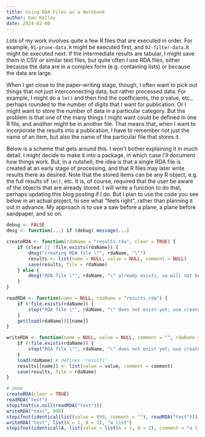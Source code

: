 ```yaml
---
title: Using RDA Files as a Notebook
author: Dan Kelley
date: 2024-02-08
---
```


Lots of my work involves quite a few R files that are executed in order.  For
example, `01-prune-data.R` might be executed first, and `02-filter-data.R`
might be executed next.  If the intermediate results are tabular, I might save
them in CSV or similar text files, but quite often I use RDA files, either
because the data are in a complex form (e.g. containing lists) or because the
data are large.

When I get close to the paper-writing stage, though, I often want to pick out
things that not just interconnecting data, but rather processed data. For
example, I might do a `lm()` and then find the coefficients, the p value,
etc., perhaps rounded to the number of digits that I want for publication.  Or
I might want to store the number of data in a particular category.  But the
problem is that one of the many things I might want could be defined in one R
file, and another might be in another file. That means that, when I want to
incorporate the results into a publication, I have to remember not just the name
of an item, but also the name of the particular file that stores it.

Below is a scheme that gets around this.  I won't bother explaining it in much
detail.  I might decide to make it into a package, in which case I'll document
how things work.  But, in a nutshell, the idea is that a single RDA file is
created at an early stage of processing, and that R files may later write
results there as desired.  Note that the stored items can be any R object, e.g.
the full results of `lm()`, etc.  It is, of course, required that the user be
aware of the objects that are already stored.  I will write a function to do
that, perhaps updating this blog posting if I do.  But I plan to use the code
you see below in an actual project, to see what "feels right", rather than
planning it out in advance.  My approach is to use a saw before a plane, a
plane before sandpaper, and so on.


```R
debug <- FALSE
dmsg <- function(...) if (debug) message(...)

createRDA <- function(rdaName = "results.rda", clear = TRUE) {
    if (clear || !file.exists(rdaName)) {
        dmsg("creating RDA file \"", rdaName, "\"")
        results <- list(name = NULL, value = NULL, comment = NULL)
        save(results, file = rdaName)
    } else {
        dmsg("RDA file \"", rdaName, "\" already exists, so will not be recreated")
    }
}

readRDA <- function(name = NULL, rdaName = "results.rda") {
    if (!file.exists(rdaName)) {
        stop("RDA file \"", rdaName, "\" does not exist yet; use createRDA()")
    }
    get(load(rdaName))[[name]]
}

writeRDA <- function(name = NULL, value = NULL, comment = "", rdaName = "results.rda") {
    if (!file.exists(rdaName)) {
        stop("RDA file \"", rdaName, "\" does not exist yet; use createRDA()")
    }
    load(rdaName) # defines 'results'
    results[[name]] <- list(value = value, comment = comment)
    save(results, file = rdaName)
}

# demo
createRDA(clear = TRUE)
readRDA("test")
stopifnot(is.null(readRDA("test")))
writeRDA("test", 999)
stopifnot(identical(list(value = 999, comment = ""), readRDA("test")))
writeRDA("test", list(A = 1, B = 2), "a list")
stopifnot(identical(A, list(value = list(A = 1, B = 2), comment = "a list")))
```
